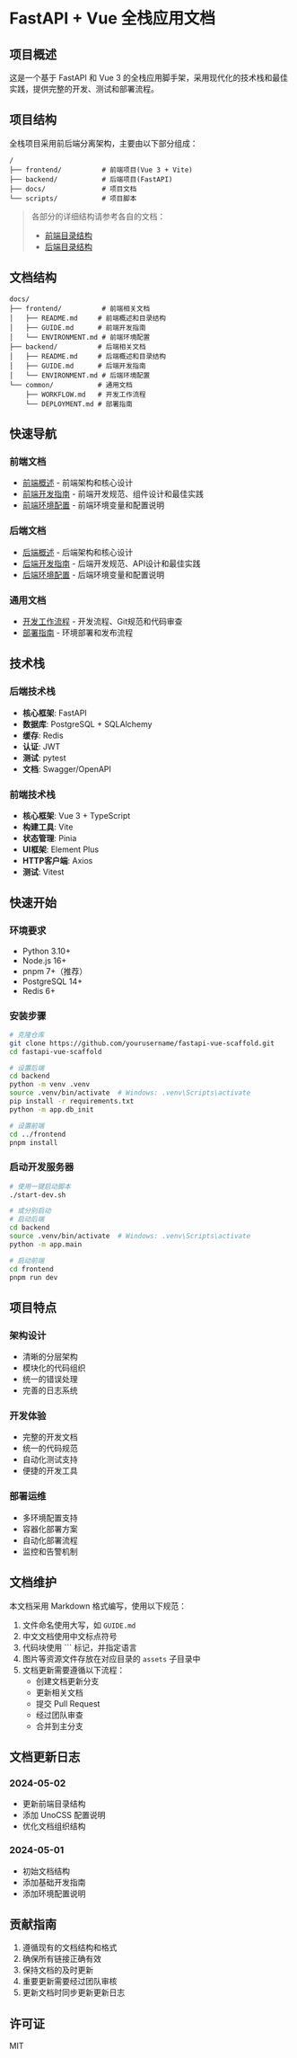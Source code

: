 # FastAPI + Vue 全栈应用文档

## 项目概述

这是一个基于 FastAPI 和 Vue 3 的全栈应用脚手架，采用现代化的技术栈和最佳实践，提供完整的开发、测试和部署流程。

## 项目结构

全栈项目采用前后端分离架构，主要由以下部分组成：

```
/
├── frontend/          # 前端项目(Vue 3 + Vite)
├── backend/           # 后端项目(FastAPI)
├── docs/              # 项目文档
└── scripts/           # 项目脚本
```

> 各部分的详细结构请参考各自的文档：
> - [前端目录结构](frontend/GUIDE.md#项目结构)
> - [后端目录结构](backend/GUIDE.md#项目结构)

## 文档结构

```
docs/
├── frontend/          # 前端相关文档
│   ├── README.md     # 前端概述和目录结构
│   ├── GUIDE.md      # 前端开发指南
│   └── ENVIRONMENT.md # 前端环境配置
├── backend/          # 后端相关文档
│   ├── README.md     # 后端概述和目录结构
│   ├── GUIDE.md      # 后端开发指南
│   └── ENVIRONMENT.md # 后端环境配置
└── common/           # 通用文档
    ├── WORKFLOW.md   # 开发工作流程
    └── DEPLOYMENT.md # 部署指南
```

## 快速导航

### 前端文档
- [前端概述](frontend/README.md) - 前端架构和核心设计
- [前端开发指南](frontend/GUIDE.md) - 前端开发规范、组件设计和最佳实践
- [前端环境配置](frontend/ENVIRONMENT.md) - 前端环境变量和配置说明

### 后端文档
- [后端概述](backend/README.md) - 后端架构和核心设计
- [后端开发指南](backend/GUIDE.md) - 后端开发规范、API设计和最佳实践
- [后端环境配置](backend/ENVIRONMENT.md) - 后端环境变量和配置说明

### 通用文档
- [开发工作流程](common/WORKFLOW.md) - 开发流程、Git规范和代码审查
- [部署指南](common/DEPLOYMENT.md) - 环境部署和发布流程

## 技术栈

### 后端技术栈
- **核心框架**: FastAPI
- **数据库**: PostgreSQL + SQLAlchemy
- **缓存**: Redis
- **认证**: JWT
- **测试**: pytest
- **文档**: Swagger/OpenAPI

### 前端技术栈
- **核心框架**: Vue 3 + TypeScript
- **构建工具**: Vite
- **状态管理**: Pinia
- **UI框架**: Element Plus
- **HTTP客户端**: Axios
- **测试**: Vitest

## 快速开始

### 环境要求
- Python 3.10+
- Node.js 16+
- pnpm 7+（推荐）
- PostgreSQL 14+
- Redis 6+

### 安装步骤

```bash
# 克隆仓库
git clone https://github.com/yourusername/fastapi-vue-scaffold.git
cd fastapi-vue-scaffold

# 设置后端
cd backend
python -m venv .venv
source .venv/bin/activate  # Windows: .venv\Scripts\activate
pip install -r requirements.txt
python -m app.db_init

# 设置前端
cd ../frontend
pnpm install
```

### 启动开发服务器

```bash
# 使用一键启动脚本
./start-dev.sh

# 或分别启动
# 启动后端
cd backend
source .venv/bin/activate  # Windows: .venv\Scripts\activate
python -m app.main

# 启动前端
cd frontend
pnpm run dev
```

## 项目特点

### 架构设计
- 清晰的分层架构
- 模块化的代码组织
- 统一的错误处理
- 完善的日志系统

### 开发体验
- 完整的开发文档
- 统一的代码规范
- 自动化测试支持
- 便捷的开发工具

### 部署运维
- 多环境配置支持
- 容器化部署方案
- 自动化部署流程
- 监控和告警机制

## 文档维护

本文档采用 Markdown 格式编写，使用以下规范：

1. 文件命名使用大写，如 `GUIDE.md`
2. 中文文档使用中文标点符号
3. 代码块使用 ``` 标记，并指定语言
4. 图片等资源文件存放在对应目录的 `assets` 子目录中
5. 文档更新需要遵循以下流程：
   - 创建文档更新分支
   - 更新相关文档
   - 提交 Pull Request
   - 经过团队审查
   - 合并到主分支

## 文档更新日志

### 2024-05-02
- 更新前端目录结构
- 添加 UnoCSS 配置说明
- 优化文档组织结构

### 2024-05-01
- 初始文档结构
- 添加基础开发指南
- 添加环境配置说明

## 贡献指南

1. 遵循现有的文档结构和格式
2. 确保所有链接正确有效
3. 保持文档的及时更新
4. 重要更新需要经过团队审核
5. 更新文档时同步更新更新日志

## 许可证
MIT 